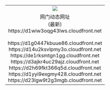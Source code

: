 ﻿<table>
  <tr></tr>
  <tr><td colspan=2 align=center><img src="https://d1wiw3oqg43lws.cloudfront.net/Up/oGate.jpg" /></td></tr>
  <tr><td colspan=2 align=center>网门动态网址<br/>(最新)
<br>https://d1wiw3oqg43lws.cloudfront.net
<br/>
<br>https://d1g0447kbuue86.cloudfront.net
<br>https://d14u2ksvlpmy3o.cloudfront.net
<br>https://de1rksmtgn1gg.cloudfront.net
<br>https://d3ajkr4uc29ajz.cloudfront.net
<br>https://d2h69fkt366q5d.cloudfront.net
<br>https://d1yyi9exgmy428.cloudfront.net
<br>https://d23lgw9t2g3mgb.cloudfront.net
    </td>
  </tr>
</table>
